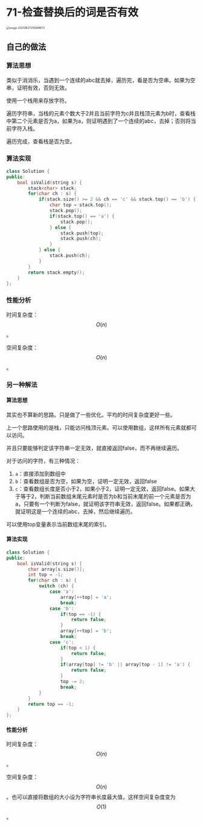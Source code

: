 # 71-检查替换后的词是否有效

<img src="https://crayon-1302863897.cos.ap-beijing.myqcloud.com/image/image-20210627210049673.png" alt="image-20210627210049673" style="zoom:50%;" />



## 自己的做法

### 算法思想



类似于消消乐，当遇到一个连续的abc就去掉，遍历完，看是否为空串。如果为空串，证明有效，否则无效。

使用一个栈用来存放字符。

遍历字符串，当栈的元素个数大于2并且当前字符为c并且栈顶元素为b时，查看栈中第二个元素是否为a，如果为a，则证明遇到了一个连续的abc，去掉；否则将当前字符入栈。

遍历完成，查看栈是否为空。



### 算法实现

```c++
class Solution {
public:
    bool isValid(string s) {
        stack<char> stack;
        for(char ch : s) {
            if(stack.size() >= 2 && ch == 'c' && stack.top() == 'b') {
                char top = stack.top();
                stack.pop();
                if(stack.top() == 'a') {
                    stack.pop();
                } else {
                    stack.push(top);
                    stack.push(ch);
                }
            } else {
                stack.push(ch);
            }
        }
        return stack.empty();
    }
};
```



### 性能分析

时间复杂度：$$O(n)$$。

空间复杂度：$$O(n)$$。





### 另一种解法

#### 算法思想

其实也不算新的思路。只是做了一些优化。平均的时间复杂度更好一些。



上一个思路使用的是栈，只能访问栈顶元素。可以使用数组，这样所有元素就都可以访问。

并且只要能够判定该字符串一定无效，就直接返回false，而不再继续遍历。

对于访问的字符，有三种情况：

1. `a`：直接添加到数组中
2. `b`：查看数组是否为空，如果为空，证明一定无效，返回false
3. `c`：查看数组长度是否小于2，如果小于2，证明一定无效，返回false。如果大于等于2，判断当前数组末尾元素时是否为b和当前末尾的前一个元素是否为a，只要有一个判断为false，就证明该字符串无效，返回false。如果都正确，就证明这是一个连续的abc，去掉，然后继续遍历。

可以使用top变量表示当前数组末尾的索引。



#### 算法实现

```c++
class Solution {
public:
    bool isValid(string s) {
        char array[s.size()];
        int top = -1;
        for(char ch : s) {
            switch (ch) {
                case 'a':
                    array[++top] = 'a';
                    break;
                case 'b':
                    if(top == -1) {
                        return false;
                    }
                    array[++top] = 'b';
                    break;
                case 'c':
                    if(top < 1) {
                        return false;
                    }
                    if(array[top] != 'b' || array[top - 1] != 'a') {
                        return false;
                    }
                    top -= 2;
                    break;
            }
        }
        return top == -1;
    }
};
```



#### 性能分析

时间复杂度：$$O(n)$$。

空间复杂度：$$O(n)$$。也可以直接将数组的大小设为字符串长度最大值，这样空间复杂度变为$$O(1)$$。





















